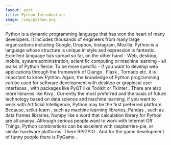 ```yaml
---
layout: post
title: Python Introduction
image: /img/python.png
---
```

Python is a dynamic programming language that has won the heart of many developers. It includes thousands of engineers from many large organizations including Google, Dropbox, Instagram, Mozilla. Python is a language whose structure is unique in style and expression is fantastic. Excellent language has spread so far, on the other hand - Web, desktop, mobile, system administration, scientific computing or machine learning - all walks of Python fierce.
To be more specific - if you want to develop web applications through the framework of Django , Flask , Tornado etc. it is important to know Python. Again, the knowledge of Python programming can be used for software development with desktop or graphical user interfaces , with packages like PyQT like Toolkit or Tkinter . There are also more libraries like Kivy .
Currently the most preferred and the basis of future technology based on data science and machine learning, if you want to work with Artificial Intelligence, Python may be the first preferred platform. Because, scikit-learn , such as machine learning libraries, Pandas , such as data frames libraries, Numpy like a word that calculation library for Python are all ananya.
Although serious people want to work with Internet Off Things, Python combinations can be excellent with raspberries-pie, or similar hardware platforms. There RPiGPIO . And for the game development of funny people there is PyGame .
